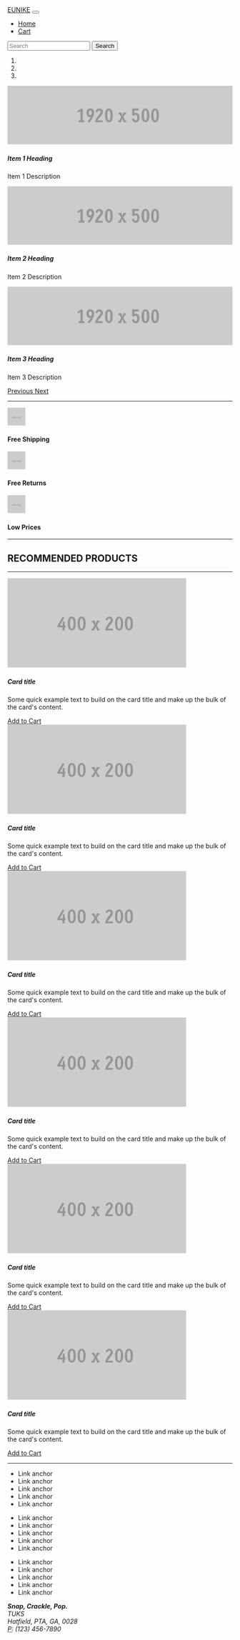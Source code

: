 <html lang="en">
  <head>
    <meta charset="utf-8">
    <meta http-equiv="X-UA-Compatible" content="IE=edge">
    <meta name="viewport" content="width=device-width, initial-scale=1">
    <title>EUNIKE</title>
    <!-- Bootstrap -->
    <link href="css/bootstrap-4.4.1.css" rel="stylesheet">
  </head>
  <body>
    <nav class="navbar navbar-expand-lg navbar-dark bg-dark">
      <div class="container">
        <a class="navbar-brand" href="#">EUNIKE</a>
        <button class="navbar-toggler" type="button" data-toggle="collapse" data-target="#navbarSupportedContent" aria-controls="navbarSupportedContent" aria-expanded="false" aria-label="Toggle navigation">
        <span class="navbar-toggler-icon"></span>
        </button>
        <div class="collapse navbar-collapse" id="navbarSupportedContent">
          <ul class="navbar-nav mr-auto">
            <li class="nav-item active">
              <a class="nav-link" href="#">Home</a>
            </li>
            <li class="nav-item">
              <a class="nav-link" href="/cart.html">Cart</a>
            </li>
          </ul>
          <form class="form-inline my-2 my-lg-0">
            <input class="form-control mr-sm-2" type="search" placeholder="Search" aria-label="Search">
            <button class="btn btn-outline-success my-2 my-sm-0" type="submit">Search</button>
          </form>
        </div>
      </div>
    </nav>
    <div class="container mt-3">
      <div class="row">
        <div class="col-12">
          <div id="carouselExampleControls" class="carousel slide" data-ride="carousel">
            <ol class="carousel-indicators">
              <li data-target="#carouselExampleControls" data-slide-to="0" class="active"></li>
              <li data-target="#carouselExampleControls" data-slide-to="1"></li>
              <li data-target="#carouselExampleControls" data-slide-to="2"></li>
            </ol>
            <div class="carousel-inner">
              <div class="carousel-item active">
                <img class="d-block w-100" src="images/1920x500.gif" alt="First slide">
                <div class="carousel-caption d-none d-md-block">
                  <h5>Item 1 Heading</h5>
                  <p>Item 1 Description</p>
                </div>
              </div>
              <div class="carousel-item">
                <img class="d-block w-100" src="images/1920x500.gif" alt="Second slide">
                <div class="carousel-caption d-none d-md-block">
                  <h5>Item 2 Heading</h5>
                  <p>Item 2 Description</p>
                </div>
              </div>
              <div class="carousel-item">
                <img class="d-block w-100" src="images/1920x500.gif" alt="Third slide">
                <div class="carousel-caption d-none d-md-block">
                  <h5>Item 3 Heading</h5>
                  <p>Item 3 Description</p>
                </div>
              </div>
            </div>
            <a class="carousel-control-prev" href="#carouselExampleControls" role="button" data-slide="prev">
            <span class="carousel-control-prev-icon" aria-hidden="true"></span>
            <span class="sr-only">Previous</span>
            </a>
            <a class="carousel-control-next" href="#carouselExampleControls" role="button" data-slide="next">
            <span class="carousel-control-next-icon" aria-hidden="true"></span>
            <span class="sr-only">Next</span>
            </a>
          </div>
        </div>
      </div>
      <hr>
    </div>
    <div class="container">
      <div class="row">
        <div class="col-4">
          <div class="row">
            <div class="col-2"><img class="rounded-circle" alt="Free Shipping" src="images/40X40.gif"></div>
            <div class="col-lg-6 col-10 ml-1">
              <h4>Free Shipping</h4>
            </div>
          </div>
        </div>
        <div class="col-4">
          <div class="row">
            <div class="col-2"><img class="rounded-circle" alt="Free Shipping" src="images/40X40.gif"></div>
            <div class="col-lg-6 col-10 ml-1">
              <h4>Free Returns</h4>
            </div>
          </div>
        </div>
        <div class="col-4">
          <div class="row">
            <div class="col-2"><img class="rounded-circle" alt="Free Shipping" src="images/40X40.gif"></div>
            <div class="col-lg-6 col-10 ml-1">
              <h4>Low Prices</h4>
            </div>
          </div>
        </div>
      </div>
    </div>
    <hr>
    <h2 class="text-center">RECOMMENDED PRODUCTS</h2>
    <hr>
    <div class="container">
      <div class="row text-center">
        <div class="col-md-4 pb-1 pb-md-0">
          <div class="card">
            <img class="card-img-top" src="images/400X200.gif" alt="Card image cap">
            <div class="card-body">
				<h5 class="card-title">Card title</h5>
              <p class="card-text">Some quick example text to build on the card title and make up the bulk of the card's content.</p>
              <a href="#" class="btn btn-primary">Add to Cart</a>
            </div>
          </div>
        </div>
        <div class="col-md-4 pb-1 pb-md-0">
          <div class="card">
            <img class="card-img-top" src="images/400X200.gif" alt="Card image cap">
            <div class="card-body">
              <h5 class="card-title">Card title</h5>
              <p class="card-text">Some quick example text to build on the card title and make up the bulk of the card's content.</p>
              <a href="#" class="btn btn-primary">Add to Cart</a>
            </div>
          </div>
        </div>
        <div class="col-md-4 pb-1 pb-md-0">
          <div class="card">
            <img class="card-img-top" src="images/400X200.gif" alt="Card image cap">
            <div class="card-body">
              <h5 class="card-title">Card title</h5>
              <p class="card-text">Some quick example text to build on the card title and make up the bulk of the card's content.</p>
              <a href="#" class="btn btn-primary">Add to Cart</a>
            </div>
          </div>
        </div>
      </div>
      <div class="row text-center mt-4">
        <div class="col-md-4 pb-1 pb-md-0">
          <div class="card">
            <img class="card-img-top" src="images/400X200.gif" alt="Card image cap">
            <div class="card-body">
              <h5 class="card-title">Card title</h5>
              <p class="card-text">Some quick example text to build on the card title and make up the bulk of the card's content.</p>
              <a href="#" class="btn btn-primary">Add to Cart</a>
            </div>
          </div>
        </div>
        <div class="col-md-4 pb-1 pb-md-0">
          <div class="card">
            <img class="card-img-top" src="images/400X200.gif" alt="Card image cap">
            <div class="card-body">
              <h5 class="card-title">Card title</h5>
              <p class="card-text">Some quick example text to build on the card title and make up the bulk of the card's content.</p>
              <a href="#" class="btn btn-primary">Add to Cart</a>
            </div>
          </div>
        </div>
        <div class="col-md-4 pb-1 pb-md-0">
          <div class="card">
            <img class="card-img-top" src="images/400X200.gif" alt="Card image cap">
            <div class="card-body">
              <h5 class="card-title">Card title</h5>
              <p class="card-text">Some quick example text to build on the card title and make up the bulk of the card's content.</p>
              <a href="#" class="btn btn-primary">Add to Cart</a>
            </div>
          </div>
        </div>
      </div>
    </div>
	  <hr>
    <div class="container text-white bg-dark p-4">
      <div class="row">
        <div class="col-6 col-md-8 col-lg-7">
          <div class="row text-center">
            <div class="col-sm-6 col-md-4 col-lg-4 col-12">
              <ul class="list-unstyled">
                <li class="btn-link"> <a>Link anchor</a> </li>
                <li class="btn-link"> <a>Link anchor</a> </li>
                <li class="btn-link"> <a>Link anchor</a> </li>
                <li class="btn-link"> <a>Link anchor</a> </li>
                <li class="btn-link"> <a>Link anchor</a> </li>
              </ul>
            </div>
            <div class="col-sm-6 col-md-4 col-lg-4 col-12">
              <ul class="list-unstyled">
                <li class="btn-link"> <a>Link anchor</a> </li>
                <li class="btn-link"> <a>Link anchor</a> </li>
                <li class="btn-link"> <a>Link anchor</a> </li>
                <li class="btn-link"> <a>Link anchor</a> </li>
                <li class="btn-link"> <a>Link anchor</a> </li>
              </ul>
            </div>
            <div class="col-sm-6 col-md-4 col-lg-4 col-12">
              <ul class="list-unstyled">
                <li class="btn-link"> <a>Link anchor</a> </li>
                <li class="btn-link"> <a>Link anchor</a> </li>
                <li class="btn-link"> <a>Link anchor</a> </li>
                <li class="btn-link"> <a>Link anchor</a> </li>
                <li class="btn-link"> <a>Link anchor</a> </li>
              </ul>
            </div>
          </div>
        </div>
        <div class="col-md-4 col-lg-5 col-6">
          <address>
            <strong>Snap, Crackle, Pop.</strong><br>
            TUKS<br>
            Hatfield, PTA, GA, 0028<br>
            <abbr title="Phone">P:</abbr> (123) 456-7890
          </address>
        </div>
      </div>
    </div>
    <footer class="text-center">
      <div class="container">
        <div class="row">
          <div class="col-12">
          </div>
        </div>
      </div>
    </footer>
    <!-- jQuery (necessary for Bootstrap's JavaScript plugins) -->
    <script src="js/jquery-3.4.1.min.js"></script>
    <!-- Include all compiled plugins (below), or include individual files as needed -->
    <script src="js/popper.min.js"></script>
    <script src="js/bootstrap-4.4.1.js"></script>
  </body>
</html>
